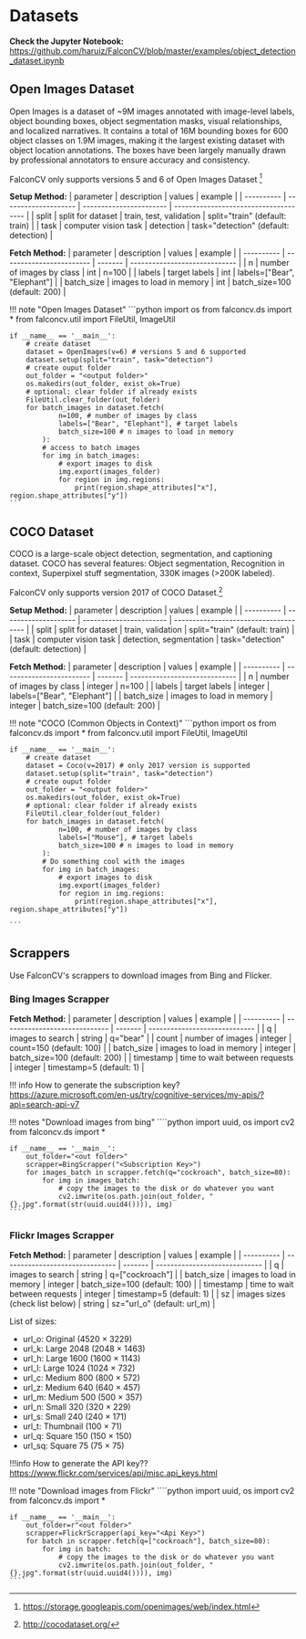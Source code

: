 # Datasets

**Check the Jupyter Notebook:** https://github.com/haruiz/FalconCV/blob/master/examples/object_detection_dataset.ipynb

## Open Images Dataset

Open Images is a dataset of ~9M images annotated with image-level labels, object bounding boxes, object segmentation masks, visual relationships, and localized narratives. It contains a total of 16M bounding boxes for 600 object classes on 1.9M images, making it the largest existing dataset with object location annotations. The boxes have been largely manually drawn by professional annotators to ensure accuracy and consistency.

FalconCV only supports versions 5 and 6 of Open Images Dataset [^1]
[^1]: https://storage.googleapis.com/openimages/web/index.html


**Setup Method:**
| parameter  | description          | values                  | example                               |
| ---------- | -------------------- | ----------------------- | ------------------------------------- |
| split      | split for dataset    | train, test, validation | split="train" (default: train)        |
| task       | computer vision task | detection               | task="detection" (default: detection) |

**Fetch Method:**
| parameter  | description               | values  | example                       |
| ---------- | ------------------------  | ------- | ----------------------------- |
| n          | number of images by class | int     | n=100                         |
| labels     | target labels             | int     | labels=["Bear", "Elephant"]   |
| batch_size | images to load in memory  | int     | batch_size=100 (default: 200) |

!!! note "Open Images Dataset"
    ```python
    import os
    from falconcv.ds import *
    from falconcv.util import FileUtil, ImageUtil

    if __name__ == '__main__':          
        # create dataset
        dataset = OpenImages(v=6) # versions 5 and 6 supported
        dataset.setup(split="train", task="detection")
        # create ouput folder
        out_folder = "<output folder>"   
        os.makedirs(out_folder, exist_ok=True)
        # optional: clear folder if already exists 
        FileUtil.clear_folder(out_folder)
        for batch_images in dataset.fetch(
                n=100, # number of images by class
                labels=["Bear", "Elephant"], # target labels
                batch_size=100 # n images to load in memory
            ):
            # access to batch images
            for img in batch_images:
                # export images to disk 
                img.export(images_folder)
                for region in img.regions:
                    print(region.shape_attributes["x"], region.shape_attributes["y"])
    ```

## COCO Dataset

COCO is a large-scale object detection, segmentation, and captioning dataset. COCO has several features: Object segmentation, Recognition in context, Superpixel stuff segmentation, 330K images (>200K labeled).

FalconCV only supports version 2017 of COCO Dataset.[^2]
[^2]: http://cocodataset.org/

**Setup Method:**
| parameter  | description          | values                  | example                               |
| ---------- | -------------------- | ----------------------- | ------------------------------------- |
| split      | split for dataset    | train, validation       | split="train" (default: train)        |
| task       | computer vision task | detection, segmentation | task="detection" (default: detection) |

**Fetch Method:**
| parameter  | description               | values  | example                       |
| ---------- | ------------------------  | ------- | ----------------------------- |
| n          | number of images by class | integer | n=100                         |
| labels     | target labels             | integer | labels=["Bear", "Elephant"]   |
| batch_size | images to load in memory  | integer | batch_size=100 (default: 200) |

!!! note "COCO (Common Objects in Context)"
    ```python
    import os
    from falconcv.ds import *
    from falconcv.util import FileUtil, ImageUtil

    if __name__ == '__main__':          
        # create dataset
        dataset = Coco(v=2017) # only 2017 version is supported
        dataset.setup(split="train", task="detection")
        # create ouput folder
        out_folder = "<output folder>"
        os.makedirs(out_folder, exist_ok=True)
        # optional: clear folder if already exists 
        FileUtil.clear_folder(out_folder)     
        for batch_images in dataset.fetch(
                n=100, # number of images by class
                labels=["Mouse"], # target labels
                batch_size=100 # n images to load in memory
            ):
            # Do something cool with the images
            for img in batch_images:
                # export images to disk 
                img.export(images_folder)
                for region in img.regions:
                    print(region.shape_attributes["x"], region.shape_attributes["y"])
    
    ```

## Scrappers

Use FalconCV's scrappers to download images from Bing and Flicker.

### Bing Images Scrapper

**Fetch Method:**
| parameter  | description                   | values  | example                       |
| ---------- | ----------------------------- | ------- | ----------------------------- |
| q          | images to search              | string  | q="bear"                      |
| count      | number of images              | integer | count=150 (default: 100)      |
| batch_size | images to load in memory      | integer | batch_size=100 (default: 200) |
| timestamp  | time to wait between requests | integer | timestamp=5 (default: 1)      |

!!! info
    How to generate the subscription key?
    https://azure.microsoft.com/en-us/try/cognitive-services/my-apis/?api=search-api-v7

!!! notes "Download images from bing"
    ````python
    import uuid, os
    import cv2
    from falconcv.ds import *

    if __name__ == '__main__': 
        out_folder="<out folder>"
        scrapper=BingScrapper("<Subscription Key>")
        for images_batch in scrapper.fetch(q="cockroach", batch_size=80):
            for img in images_batch:
                # copy the images to the disk or do whatever you want
                cv2.imwrite(os.path.join(out_folder, "{}.jpg".format(str(uuid.uuid4()))), img)
    ````

### Flickr Images Scrapper

**Fetch Method:**
| parameter  | description                     | values  | example                       |
| ---------- | ------------------------------- | ------- | ----------------------------- |
| q          | images to search                | string  | q=["cockroach"]               |
| batch_size | images to load in memory        | integer | batch_size=100 (default: 100) |
| timestamp  | time to wait between requests   | integer | timestamp=5 (default: 1)      |
| sz         | images sizes (check list below) | string  | sz="url_o" (default: url_m)   |

List of sizes:

- url_o: Original (4520 × 3229)
- url_k: Large 2048 (2048 × 1463)
- url_h: Large 1600 (1600 × 1143)
- url_l: Large 1024 (1024 × 732)
- url_c: Medium 800 (800 × 572)
- url_z: Medium 640 (640 × 457)
- url_m: Medium 500 (500 × 357)
- url_n: Small 320 (320 × 229)
- url_s: Small 240 (240 × 171)
- url_t: Thumbnail (100 × 71)
- url_q: Square 150 (150 × 150)
- url_sq: Square 75 (75 × 75)

!!!info
    How to generate the API key??
    https://www.flickr.com/services/api/misc.api_keys.html

!!! note "Download images from Flickr"
    ````python
    import uuid, os
    import cv2
    from falconcv.ds import *

    if __name__ == '__main__':
        out_folder=r"<out folder>"
        scrapper=FlickrScrapper(api_key="<Api Key>")
        for batch in scrapper.fetch(q=["cockroach"], batch_size=80):
            for img in batch:
                # copy the images to the disk or do whatever you want
                cv2.imwrite(os.path.join(out_folder, "{}.jpg".format(str(uuid.uuid4()))), img)
    ````
